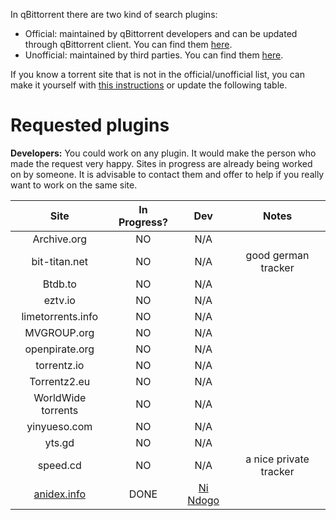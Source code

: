 In qBittorrent there are two kind of search plugins:
* Official: maintained by qBittorrent developers and can be updated through qBittorrent client. You can find them [here](https://github.com/qbittorrent/search-plugins/tree/master/nova3/engines).
* Unofficial: maintained by third parties. You can find them [here](https://github.com/qbittorrent/search-plugins/wiki/Unofficial-search-plugins).

If you know a torrent site that is not in the official/unofficial list, you can make it yourself with [this instructions](https://github.com/qbittorrent/search-plugins/wiki/How-to-write-a-search-plugin) or update the following table.

# Requested plugins

**Developers:** You could work on any plugin. It would make the person who made the request very happy. Sites in progress are already being worked on by someone. It is advisable to contact them and offer to help if you really want to work on the same site.

|      Site            |  In Progress? |  Dev   |             Notes              |  
| :-------------------:|:-------------:| :-----:| :----------------------------: |
|   Archive.org        |       NO      |  N/A   |                                |
|   bit-titan.net      |       NO      |  N/A   |      good german tracker       |
|   Btdb.to            |       NO      |  N/A   |                                |
|   eztv.io            |       NO      |  N/A   |                                |
|   limetorrents.info  |       NO      |  N/A   |                                |
|   MVGROUP.org        |       NO      |  N/A   |                                |
|   openpirate.org     |       NO      |  N/A   |                                |
|   torrentz.io        |       NO      |  N/A   |                                |
|   Torrentz2.eu       |       NO      |  N/A   |                                |
|   WorldWide torrents |       NO      |  N/A   |                                |
|   yinyueso.com       |       NO      |  N/A   |                                |
|   yts.gd             |       NO      |  N/A   |                                |
|   speed.cd           |       NO      |  N/A   |    a nice private tracker      |
|   [anidex.info](https://github.com/nindogo/qbtSearchScripts/raw/master/anidex.py)        |     DONE      |  [Ni Ndogo](https://github.com/nindogo)   |                                |
